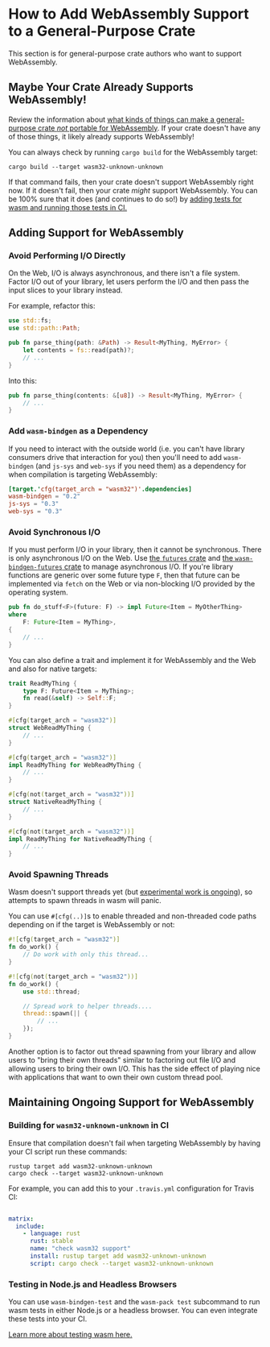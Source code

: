 # How to Add WebAssembly Support to a General-Purpose Crate

This section is for general-purpose crate authors who want to support
WebAssembly.

## Maybe Your Crate Already Supports WebAssembly!

Review the information about [what kinds of things can make a general-purpose
crate *not* portable for WebAssembly](./which-crates-work-with-wasm.html). If
your crate doesn't have any of those things, it likely already supports
WebAssembly!

You can always check by running `cargo build` for the WebAssembly target:

```
cargo build --target wasm32-unknown-unknown
```

If that command fails, then your crate doesn't support WebAssembly right now. If
it doesn't fail, then your crate *might* support WebAssembly. You can be 100%
sure that it does (and continues to do so!) by [adding tests for wasm and
running those tests in CI.](#maintaining-ongoing-support-for-webassembly)

## Adding Support for WebAssembly

### Avoid Performing I/O Directly

On the Web, I/O is always asynchronous, and there isn't a file system. Factor
I/O out of your library, let users perform the I/O and then pass the input
slices to your library instead.

For example, refactor this:

```rust
use std::fs;
use std::path::Path;

pub fn parse_thing(path: &Path) -> Result<MyThing, MyError> {
    let contents = fs::read(path)?;
    // ...
}
```

Into this:

```rust
pub fn parse_thing(contents: &[u8]) -> Result<MyThing, MyError> {
    // ...
}
```

### Add `wasm-bindgen` as a Dependency

If you need to interact with the outside world (i.e. you can't have library
consumers drive that interaction for you) then you'll need to add `wasm-bindgen`
(and `js-sys` and `web-sys` if you need them) as a dependency for when
compilation is targeting WebAssembly:

```toml
[target.'cfg(target_arch = "wasm32")'.dependencies]
wasm-bindgen = "0.2"
js-sys = "0.3"
web-sys = "0.3"
```

### Avoid Synchronous I/O

If you must perform I/O in your library, then it cannot be synchronous. There is
only asynchronous I/O on the Web. Use [the `futures`
crate](https://crates.io/crates/futures) and [the `wasm-bindgen-futures`
crate](https://rustwasm.github.io/wasm-bindgen/api/wasm_bindgen_futures/) to
manage asynchronous I/O. If you're library functions are generic over some
future type `F`, then that future can be implemented via `fetch` on the Web or
via non-blocking I/O provided by the operating system.

```rust
pub fn do_stuff<F>(future: F) -> impl Future<Item = MyOtherThing>
where
    F: Future<Item = MyThing>,
{
    // ...
}
```

You can also define a trait and implement it for WebAssembly and the Web and
also for native targets:

```rust
trait ReadMyThing {
    type F: Future<Item = MyThing>;
    fn read(&self) -> Self::F;
}

#[cfg(target_arch = "wasm32")]
struct WebReadMyThing {
    // ...
}

#[cfg(target_arch = "wasm32")]
impl ReadMyThing for WebReadMyThing {
    // ...
}

#[cfg(not(target_arch = "wasm32"))]
struct NativeReadMyThing {
    // ...
}

#[cfg(not(target_arch = "wasm32"))]
impl ReadMyThing for NativeReadMyThing {
    // ...
}
```

### Avoid Spawning Threads

Wasm doesn't support threads yet (but [experimental work is
ongoing](https://rustwasm.github.io/2018/10/24/multithreading-rust-and-wasm.html)),
so attempts to spawn threads in wasm will panic.

You can use `#[cfg(..)]`s to enable threaded and non-threaded code paths
depending on if the target is WebAssembly or not:

```rust
#![cfg(target_arch = "wasm32")]
fn do_work() {
    // Do work with only this thread...
}

#![cfg(not(target_arch = "wasm32"))]
fn do_work() {
    use std::thread;

    // Spread work to helper threads....
    thread::spawn(|| {
        // ...
    });
}
```

Another option is to factor out thread spawning from your library and allow
users to "bring their own threads" similar to factoring out file I/O and
allowing users to bring their own I/O. This has the side effect of playing nice
with applications that want to own their own custom thread pool.

## Maintaining Ongoing Support for WebAssembly

### Building for `wasm32-unknown-unknown` in CI

Ensure that compilation doesn't fail when targeting WebAssembly by having your
CI script run these commands:

```
rustup target add wasm32-unknown-unknown
cargo check --target wasm32-unknown-unknown
```

For example, you can add this to your `.travis.yml` configuration for Travis CI:

```yaml

matrix:
  include:
    - language: rust
      rust: stable
      name: "check wasm32 support"
      install: rustup target add wasm32-unknown-unknown
      script: cargo check --target wasm32-unknown-unknown
```

### Testing in Node.js and Headless Browsers

You can use `wasm-bindgen-test` and the `wasm-pack test` subcommand to run wasm
tests in either Node.js or a headless browser. You can even integrate these
tests into your CI.

[Learn more about testing wasm
here.](https://rustwasm.github.io/wasm-bindgen/wasm-bindgen-test/index.html)
